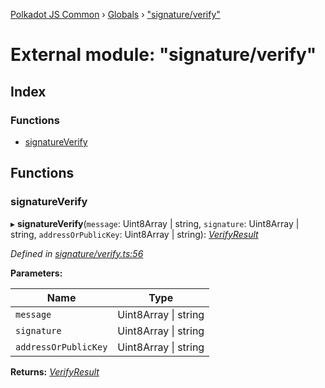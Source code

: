 [Polkadot JS Common](../README.md) › [Globals](../globals.md) › ["signature/verify"](_signature_verify_.md)

# External module: "signature/verify"

## Index

### Functions

* [signatureVerify](_signature_verify_.md#signatureverify)

## Functions

###  signatureVerify

▸ **signatureVerify**(`message`: Uint8Array | string, `signature`: Uint8Array | string, `addressOrPublicKey`: Uint8Array | string): *[VerifyResult](../interfaces/_types_.verifyresult.md)*

*Defined in [signature/verify.ts:56](https://github.com/polkadot-js/common/blob/af56c102/packages/util-crypto/src/signature/verify.ts#L56)*

**Parameters:**

Name | Type |
------ | ------ |
`message` | Uint8Array &#124; string |
`signature` | Uint8Array &#124; string |
`addressOrPublicKey` | Uint8Array &#124; string |

**Returns:** *[VerifyResult](../interfaces/_types_.verifyresult.md)*
